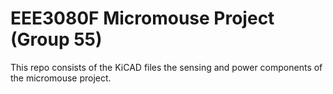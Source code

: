 # EEE3080F Micromouse Project (Group 55)
This repo consists of the KiCAD files the sensing and power components of the micromouse project. 
